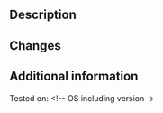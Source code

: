 <!-- Thank you for opening up this pull request! Please make sure to fill out as
much information as you can below.

But, most importantly, please make sure you can say "I did so!" to the
following points:

  - [ ] I documented all behaviour as far as I could do.
  - [ ] I target the develop-branch, and *not* the master branch.
  - [ ] I have tested this extensively and paid extra attention to
        potential cross-platform issues (e.g. Cmd/Ctrl/Super-key bindings)
  - [ ] I have added an entry to the CHANGELOG.md
  - [ ] I matched my code-style to the repository (as far as possible).
  - [ ] I do agree that my code will be published under the GNU GPL v3 license.
  - [ ] As far as JS-files are concerned, I made sure to copy (in case of new files)
        or adapt (in case of existing files) the info in the header.
  - [ ] I synced the latest commits to develop shortly before proposing
        so that no merge issues occur.

  N.B.: Of course you can open a Pull Repository and ask for certain things
  such as file structure later on! It does not need to be perfect on the first
  try :)
 -->

<!-- Below, please shortly describe what the PR does in one or two short sentences. -->
## Description

<!-- What changes did you make? Please explicitly state any breaking API changes so that nobody is confused why other components suddenly stop working -->
## Changes

<!-- If there is anything else that might be of interest, please provide it here -->
## Additional information

<!-- Please provide any testing system -->
Tested on: <!-- OS including version ->